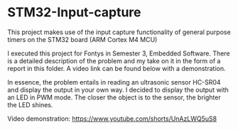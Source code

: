 # STM32-Input-capture
This project makes use of the input capture functionality of general purpose timers on the STM32 board (ARM Cortex M4 MCU)

I executed this project for Fontys in Semester 3, Embedded Software. There is a detailed description of the problem and my take on it in the form of a report in this 
folder. A video link can be found below with a demonstration. 

In essence, the problem entails in reading an ultrasonic sensor HC-SR04 and display the output in your own way. I decided to display the output with an LED in PWM mode. 
The closer the object is to the sensor, the brighter the LED shines.

Video demonstration: https://www.youtube.com/shorts/UnAzLWQ5uS8
